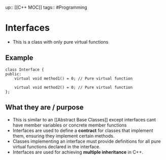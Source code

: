 up:: [[C++ MOC]]
tags:: #Programming 
# Interfaces
- This is a class with only pure virtual functions
## Example
```
class Interface {
public:
    virtual void method1() = 0; // Pure virtual function
    
    virtual void method2() = 0; // Pure virtual function
};
```

## What they are / purpose
- This is similar to an [[Abstract Base Classes]] except interfaces cant have member variables or concrete member functions
- Interfaces are used to define a **contract** for classes that implement them, ensuring they implement certain methods.  
- Classes implementing an interface must provide definitions for all pure virtual functions declared in the interface.  
- Interfaces are used for achieving **multiple inheritance** in C++.